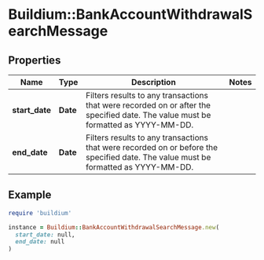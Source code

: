 # Buildium::BankAccountWithdrawalSearchMessage

## Properties

| Name | Type | Description | Notes |
| ---- | ---- | ----------- | ----- |
| **start_date** | **Date** | Filters results to any transactions that were recorded on or after the specified date. The value must be formatted as YYYY-MM-DD. |  |
| **end_date** | **Date** | Filters results to any transactions that were recorded on or before the specified date. The value must be formatted as YYYY-MM-DD. |  |

## Example

```ruby
require 'buildium'

instance = Buildium::BankAccountWithdrawalSearchMessage.new(
  start_date: null,
  end_date: null
)
```

